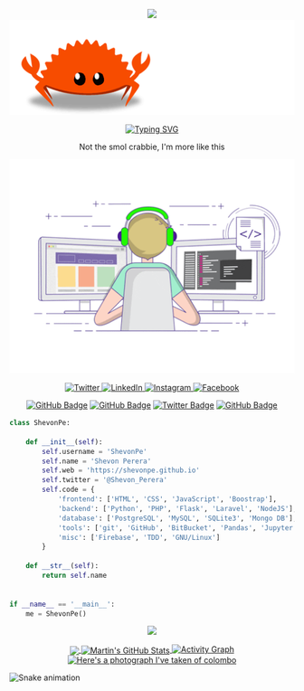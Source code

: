
<p align="center">
  <img src="https://capsule-render.vercel.app/api?text=Hey%20Everyone!👋&animation=fadeIn&type=waving&color=gradient&height=100"/>
<img src="./assets/ferris.gif" />
  <!-- <img src="./assets/Hi.gif" width="35" /> -->
</p>

<!-- <h1 align="center"> Hi there  <img src="./assets/Hi.gif" width="35" /></h1> -->
<p align="center">
<a href="https://git.io/typing-svg"><img src="https://readme-typing-svg.herokuapp.com?font=Open+Sans&pause=1000&color=FFFFFF&center=true&vCenter=true&width=435&lines=It's+Shevon+Perera" alt="Typing SVG" /></a>
</p><p align="center">Not the smol crabbie, I'm more like this</p>
<!--
**ShevonPe/ShevonPE** is a ✨ _special_ ✨ repository because its `README.md` (this file) appears on your GitHub profile.
Here are some ideas to get you started:
- 🔭 I’m currently working on ...
- 🌱 I’m currently learning ...
- 👯 I’m looking to collaborate on ...
- 🤔 I’m looking for help with ...
- 💬 Ask me about ...
- 📫 How to reach me: ...
- 😄 Pronouns: ...
- ⚡ Fun fact: ...
-->
<!--
<p align="center">
### Hi there 👋, My name is Shevon
</p>
-->

<p align="center">
<img src="./assets/dev.gif" /></p>

<!-- ![](./assets/dev.gif) -->

<p align="center">
  <a href="https://twitter.com/Shevon_Perera" target="_blank">
    <img src="https://img.shields.io/badge/twitter-%231DA1F2.svg?&style=for-the-badge&logo=twitter&logoColor=white&color=071A2C" alt="Twitter"/>
  </a>
  <a href="https://www.linkedin.com/in/ShevonPe" target="_blank">
    <img src="https://img.shields.io/badge/linkedin-%230077B5.svg?&style=for-the-badge&logo=linkedin&logoColor=white&color=071A2C" alt="LinkedIn"/>
  </a>
  <a href="https://instagram.com/Shevon_Perera" target="_blank">
    <img src="https://img.shields.io/badge/instagram-%23E4405F.svg?&style=for-the-badge&logo=instagram&logoColor=white&color=071A2C" alt="Instagram"/>
  </a>
  <!-- <a href="https://medium.com/@Shevon_Perera" target="_blank">
    <img src="https://img.shields.io/badge/medium-%2312100E.svg?&style=for-the-badge&logo=medium&logoColor=white&color=071A2C" alt="Medium"/>
  </a> -->
  <a href="https://www.facebook.com/ShevonPe" target="_blank">
    <img src="https://img.shields.io/badge/facebook-%231877F2.svg?&style=for-the-badge&logo=facebook&logoColor=white&color=071A2C" alt="Facebook"/>
  </a>
</p>


<!-- [![Linkedin: Shevon](https://img.shields.io/badge/-Shevon-blue?style=flat-square&logo=Linkedin&logoColor=white&link=https://www.linkedin.com/in/ShevonPe/)](https://www.linkedin.com/in/ShevonPe/)
[![GitHub ShevonPe](https://img.shields.io/github/followers/ShevonPe?label=follow&style=social)](https://github.com/ShevonPe)
![Twitter Follow](https://img.shields.io/twitter/follow/Shevon_Perera?style=social)
![Profile views](https://gpvc.arturio.dev/ShevonPe)   -->


<p align="center"> 
  <!-- <a href="https://github.com/ShevonPe"><img src="https://komarev.com/ghpvc/?username=ShevonPe"></a> -->
  <a href="https://github.com/ShevonPe"><img src="https://img.shields.io/github/followers/ShevonPe?label=Followers&style=social" alt="GitHub Badge"></a>
  <a href="https://www.linkedin.com/in/ShevonPe"><img src="https://img.shields.io/badge/-Shevon-blue?style=flat-square&logo=Linkedin&logoColor=white&link=https://www.linkedin.com/in/ShevonPe/" alt="GitHub Badge"></a>
  <!-- <a href="https://github.com/ShevonPe"><img src="https://img.shields.io/github/followers/ShevonPe?label=follow&style=social" alt="GitHub Badge"></a> -->
  <a href="https://twitter.com/Shevon_Perera"><img src="https://img.shields.io/twitter/follow/Shevon_Perera?style=social" alt="Twitter Badge"></a>
  <a href="https://github.com/ShevonPe"><img src="https://gpvc.arturio.dev/ShevonPe" alt="GitHub Badge"></a>
</p>
<!-- [<img src='https://cdn.jsdelivr.net/npm/simple-icons@3.0.1/icons/github.svg' alt='github' height='40'>](https://github.com/ShevonPe)  [<img src='https://cdn.jsdelivr.net/npm/simple-icons@3.0.1/icons/linkedin.svg' alt='linkedin' height='40'>](https://www.linkedin.com/in/ShevonPe/)  [<img src='https://cdn.jsdelivr.net/npm/simple-icons@3.0.1/icons/facebook.svg' alt='facebook' height='40'>](https://www.facebook.com/ShevonPe)  [<img src='https://cdn.jsdelivr.net/npm/simple-icons@3.0.1/icons/instagram.svg' alt='instagram' height='40'>](https://www.instagram.com/Shevon_Perera/)  [<img src='https://cdn.jsdelivr.net/npm/simple-icons@3.0.1/icons/twitter.svg' alt='twitter' height='40'>](https://twitter.com/Shevon_Perera)  [<img src='https://cdn.jsdelivr.net/npm/simple-icons@3.0.1/icons/reddit.svg' alt='Reddit' height='40'>](https://www.reddit.com/user/Perera2000)   -->

<!-- <a href='https://github.com/pricing'><img src='https://raw.githubusercontent.com/acervenky/animated-github-badges/master/assets/pro.gif' width='40' height='40'></a>  -->

<!-- # 'devops': ['Docker', 'Nginx', 'Jenkins', 'GitHub Actions', 'AWS', 'Heroku'], -->
<!-- self.architecture = ['SPA', 'MVC', 'Serverless', 'microservices'] -->

```python
class ShevonPe:

    def __init__(self):
        self.username = 'ShevonPe'
        self.name = 'Shevon Perera'
        self.web = 'https://shevonpe.github.io'
        self.twitter = '@Shevon_Perera'
        self.code = {
            'frontend': ['HTML', 'CSS', 'JavaScript', 'Boostrap'],
            'backend': ['Python', 'PHP', 'Flask', 'Laravel', 'NodeJS'],
            'database': ['PostgreSQL', 'MySQL', 'SQLite3', 'Mongo DB'],
            'tools': ['git', 'GitHub', 'BitBucket', 'Pandas', 'Jupyter notebook'],
            'misc': ['Firebase', 'TDD', 'GNU/Linux']
        }

    def __str__(self):
        return self.name


if __name__ == '__main__':
    me = ShevonPe()


```

<p align="center"><a><img src="https://github-profile-trophy.vercel.app/?username=ShevonPe&theme=onedark&column=3"/></a></p>

<!-- [![trophy](https://github-profile-trophy.vercel.app/?username=ShevonPe)](https://github.com/ryo-ma/github-profile-trophy) -->

<!-- [![Top Langs](https://github-readme-stats.vercel.app/api/top-langs/?username=ShevonPe)](https://github.com/anuraghazra/github-readme-stats) -->

<!-- ![GitHub stats](https://github-readme-stats.vercel.app/api?username=ShevonPe&show_icons=true&count_private=true)  
![GitHub Activity Graph](https://activity-graph.herokuapp.com/graph?username=ShevonPe)   -->
<!-- ![GitHub metrics](https://metrics.lecoq.io/ShevonPe)   -->


<!-- ![ShevonPe's github stats](https://github-readme-stats.vercel.app/api?username=ShevonPe&show_icons=true&title_color=ffc857&icon_color=8ac926&text_color=daf7dc&bg_color=151515&hide=issues&count_private=true&include_all_commits=true) -->

<!-- ![GitHub streak stats](https://github-readme-streak-stats.herokuapp.com/?user=ShevonPe&theme=dark)   -->

<!-- [![spotify-github-profile](https://spotify-github-profile.vercel.app/api/view?uid=21tlezztftn5yslaogwgwx72y&cover_image=true&theme=default)](https://github.com/kittinan/spotify-github-profile) -->


<p align="center">
<a href="https://github.com/ShevonPe/ShevonPe">
  <img align="center" src="https://github-readme-streak-stats.herokuapp.com?user=ShevonPe&theme=horizon&date_format=j%20M%5B%20Y%5D&border=FFFFFF&background=1D1F21&sideLabels=FFFFFF&ring=C9CACC&dates=2BBC8A" />
</a>
<!-- <a href="https://github.com/ShevonPe/ShevonPe">
  <img align="center" src="https://github-readme-stats.vercel.app/api/top-langs/?username=ShevonPe&hide=java,html,tex&title_color=ffffff&text_color=c9cacc&icon_color=2bbc8a&bg_color=1d1f21&langs_count=3" />
</a> -->
<a href="https://github.com/ShevonPe/ShevonPe">
  <img align="center" src="https://github-readme-stats.vercel.app/api?username=ShevonPe&show_icons=true&line_height=27&count_private=true&title_color=ffffff&text_color=c9cacc&icon_color=2bbc8a&bg_color=1d1f21" alt="Martin's GitHub Stats" />
</a>
  <a href="https://github.com/ShevonPe/ShevonPe"><img alt="Activity Graph" src="https://activity-graph.herokuapp.com/graph?username=ShevonPe&bg_color=1d1f21&color=ffffff&line=c9cacc&point=c9cacc&hide_border=false" /></a>
  <a href="https://github.com/ShevonPe/ShevonPe"><img alt="Here's a photograph I've taken of colombo" src="https://pbs.twimg.com/profile_banners/311309988/1568185727/1500x500" /></a>
</p>

<!-- ![](https://pbs.twimg.com/profile_banners/311309988/1568185727/1500x500) -->
![Snake animation](https://github.com/thepiyushmalhotra/thepiyushmalhotra/blob/output/github-contribution-grid-snake.svg)